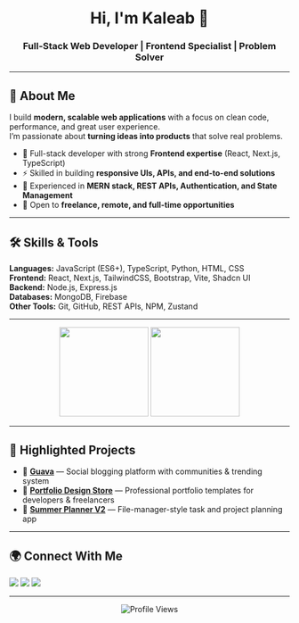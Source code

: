 <h1 align="center">Hi, I'm Kaleab 👋</h1>
<h3 align="center">Full-Stack Web Developer | Frontend Specialist | Problem Solver</h3>

---

## 🚀 About Me
I build **modern, scalable web applications** with a focus on clean code, performance, and great user experience.  
I’m passionate about **turning ideas into products** that solve real problems.  

- 🔭 Full-stack developer with strong **Frontend expertise** (React, Next.js, TypeScript)  
- ⚡ Skilled in building **responsive UIs, APIs, and end-to-end solutions**  
- 🎯 Experienced in **MERN stack, REST APIs, Authentication, and State Management**  
- 🤝 Open to **freelance, remote, and full-time opportunities**  

---

## 🛠 Skills & Tools
**Languages:** JavaScript (ES6+), TypeScript, Python, HTML, CSS  
**Frontend:** React, Next.js, TailwindCSS, Bootstrap, Vite, Shadcn UI  
**Backend:** Node.js, Express.js  
**Databases:** MongoDB, Firebase  
**Other Tools:** Git, GitHub, REST APIs, NPM, Zustand  

---

<p align="center">

  <img src="https://github-readme-stats.vercel.app/api/top-langs/?username=Kaleab-Shewangizaw&layout=compact&theme=github_dark&hide_border=false" height="160"/>
  <img src="https://github-readme-streak-stats.herokuapp.com/?user=Kaleab-Shewangizaw&theme=github-dark-blue&hide_border=false" height="160"/>
</p>

<p align="center">
  
</p>  

---

## 🌟 Highlighted Projects
- 🔗 **[Guava](#)** — Social blogging platform with communities & trending system  
- 🔗 **[Portfolio Design Store](#)** — Professional portfolio templates for developers & freelancers  
- 🔗 **[Summer Planner V2](#)** — File-manager-style task and project planning app  

---

## 🌍 Connect With Me
<p align="left">
<a href="https://www.linkedin.com/in/kaleab-shewangizaw-976a35281/"><img src="https://img.shields.io/badge/LinkedIn-0077B5?style=for-the-badge&logo=linkedin&logoColor=white"/></a>
<a href="https://t.me/kal_ab_s"><img src="https://img.shields.io/badge/Telegram-26A5E4?style=for-the-badge&logo=telegram&logoColor=white"/></a>
<a href="https://instagram.com/kal_ab_s"><img src="https://img.shields.io/badge/Instagram-E4405F?style=for-the-badge&logo=instagram&logoColor=white"/></a>
</p>

---

<p align="center">
  <img src="https://komarev.com/ghpvc/?username=Kaleab-Shewangizaw&style=for-the-badge&color=blue" alt="Profile Views" />
</p>


















<!--# 💫 About Me:
🔭 I’m currently working on Web development and DSA.<br>🤝<br>🌱 I’m Front end Developer<br>💬 Ask me about anything you like. <br>⚡ Fun fact I am a chemical engineering student at AAiT


## 🌐 Socials:
[![Discord](https://img.shields.io/badge/Discord-%237289DA.svg?logo=discord&logoColor=white)](https://discord.gg/kal_ab.s) [![Facebook](https://img.shields.io/badge/Facebook-%231877F2.svg?logo=Facebook&logoColor=white)](https://web.facebook.com/profile.php?id=61555517764638) [![Instagram](https://img.shields.io/badge/Instagram-%23E4405F.svg?logo=Instagram&logoColor=white)](https://instagram.com/kal_ab_s) [![LinkedIn](https://img.shields.io/badge/LinkedIn-%230077B5.svg?logo=linkedin&logoColor=white)](https://linkedin.com/in/https://www.linkedin.com/in/kaleab-shewangizaw-976a35281/) [![Reddit](https://img.shields.io/badge/Reddit-%23FF4500.svg?logo=Reddit&logoColor=white)](https://reddit.com/user/Kal_ab__s) [![TikTok](https://img.shields.io/badge/TikTok-%23000000.svg?logo=TikTok&logoColor=white)](https://tiktok.com/@Kaleab) [![Codepen](https://img.shields.io/badge/Codepen-000000?style=for-the-badge&logo=codepen&logoColor=white)](https://codepen.io/https://codepen.io/kal_ab_s) [![Telegram](https://img.shields.io/badge/Telegram-blue?style=for-the-badge&logo=telegram&logoColor=white)](https://t.me/kal_ab_s)

# 💻 Tech Stack:
![Python](https://img.shields.io/badge/python-3670A0?style=for-the-badge&logo=python&logoColor=ffdd54) ![JavaScript](https://img.shields.io/badge/javascript-%23323330.svg?style=for-the-badge&logo=javascript&logoColor=%23F7DF1E) ![TypeScript](https://img.shields.io/badge/typescript-%23007ACC.svg?style=for-the-badge&logo=typescript&logoColor=white) ![HTML5](https://img.shields.io/badge/html5-%23E34F26.svg?style=for-the-badge&logo=html5&logoColor=white) ![CSS3](https://img.shields.io/badge/css3-%231572B6.svg?style=for-the-badge&logo=css3&logoColor=white) ![Firebase](https://img.shields.io/badge/firebase-%23039BE5.svg?style=for-the-badge&logo=firebase) ![Bootstrap](https://img.shields.io/badge/bootstrap-%238511FA.svg?style=for-the-badge&logo=bootstrap&logoColor=white) ![Express.js](https://img.shields.io/badge/express.js-%23404d59.svg?style=for-the-badge&logo=express&logoColor=%2361DAFB) ![NodeJS](https://img.shields.io/badge/node.js-6DA55F?style=for-the-badge&logo=node.js&logoColor=white) ![Next JS](https://img.shields.io/badge/Next-black?style=for-the-badge&logo=next.js&logoColor=white) ![NPM](https://img.shields.io/badge/NPM-%23CB3837.svg?style=for-the-badge&logo=npm&logoColor=white) ![Vite](https://img.shields.io/badge/vite-%23646CFF.svg?style=for-the-badge&logo=vite&logoColor=white) ![TailwindCSS](https://img.shields.io/badge/tailwindcss-%2338B2AC.svg?style=for-the-badge&logo=tailwind-css&logoColor=white) ![MongoDB](https://img.shields.io/badge/MongoDB-%234ea94b.svg?style=for-the-badge&logo=mongodb&logoColor=white)
# 📊 GitHub Stats:
![](https://github-readme-stats.vercel.app/api?username=Kaleab-Shewangizaw&theme=dark&hide_border=false&include_all_commits=false&count_private=false)<br/>
![](https://github-readme-streak-stats.herokuapp.com/?user=Kaleab-Shewangizaw&theme=dark&hide_border=false)<br/>
![](https://github-readme-stats.vercel.app/api/top-langs/?username=Kaleab-Shewangizaw&theme=dark&hide_border=false&include_all_commits=false&count_private=false&layout=compact)

### ✍️ Random Dev Quote
![](https://quotes-github-readme.vercel.app/api?type=horizontal&theme=dark) 

---
[![](https://visitcount.itsvg.in/api?id=Kaleab-Shewangizaw&icon=0&color=0)](https://visitcount.itsvg.in)

<!-- Proudly created with GPRM ( https://gprm.itsvg.in ) -->


